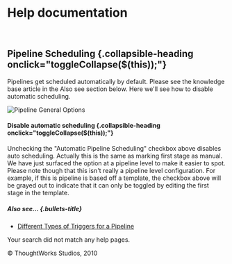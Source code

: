 Help documentation
==================

 

Pipeline Scheduling {.collapsible-heading onclick="toggleCollapse($(this));"}
-------------------

Pipelines get scheduled automatically by default. Please see the
knowledge base article in the Also see section below. Here we'll see how
to disable automatic scheduling.

![Pipeline General
Options](resources/images/cruise/admin/pipeline_auto_schedule.png)

#### Disable automatic scheduling {.collapsible-heading onclick="toggleCollapse($(this));"}

Unchecking the "Automatic Pipeline Scheduling" checkbox above disables
auto scheduling. Actually this is the same as marking first stage as
manual. We have just surfaced the option at a pipeline level to make it
easier to spot. Please note though that this isn't really a pipeline
level configuration. For example, if this is pipeline is based off a
template, the checkbox above will be grayed out to indicate that it can
only be toggled by editing the first stage in the template.

##### Also see... {.bullets-title}

-   [Different Types of Triggers for a
    Pipeline](http://support.thoughtworks.com/entries/23291981)

Your search did not match any help pages.



© ThoughtWorks Studios, 2010

